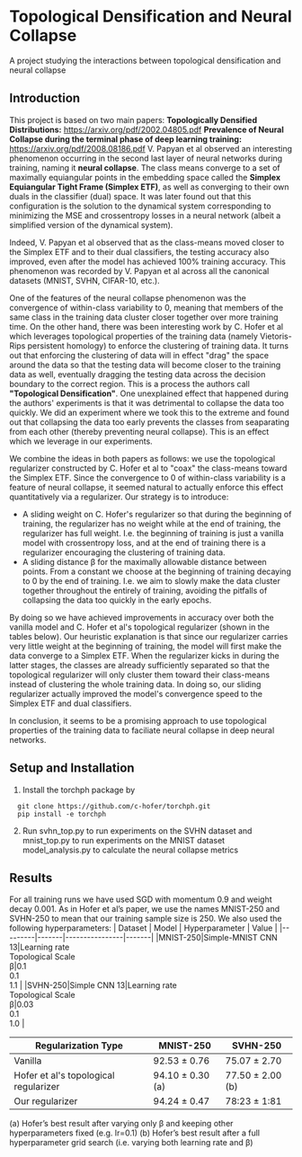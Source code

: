 # Topological Densification and Neural Collapse
 A project studying the interactions between topological densification and neural collapse
 
 ## Introduction
 This project is based on two main papers: 
 **Topologically Densified Distributions:** https://arxiv.org/pdf/2002.04805.pdf 
 **Prevalence of Neural Collapse during the terminal phase of deep learning training:** https://arxiv.org/pdf/2008.08186.pdf
V. Papyan et al observed an interesting phenomenon occurring in the second last layer of neural networks during training, naming it **neural collapse**. The class means converge to a set of maximally equiangular points in the embedding space called the **Simplex Equiangular Tight Frame (Simplex ETF)**, as well as converging to their own duals in the classifier (dual) space. It was later found out that this configuration is the solution to the dynamical system corresponding to minimizing the MSE and crossentropy losses in a neural network (albeit a simplified version of the dynamical system). 

Indeed, V. Papyan et al observed that as the class-means moved closer to the Simplex ETF and to their dual classifiers, the testing accuracy also improved, even after the model has achieved 100% training accuracy. This phenomenon was recorded by V. Papyan et al across all the canonical datasets (MNIST, SVHN, CIFAR-10, etc.).

One of the features of the neural collapse phenomenon was the convergence of within-class variability to 0, meaning that members of the same class in the training data cluster closer together over more training time. On the other hand, there was been interesting work by C. Hofer et al which leverages topological properties of the training data (namely Vietoris-Rips persistent homology) to enforce the clustering of training data. It turns out that enforcing the clustering of data will in effect "drag" the space around the data so that the testing data will become closer to the training data as well, eventually dragging the testing data across the decision boundary to the correct region. This is a process the authors call **"Topological Densification"**. One unexplained effect that happened during the authors' experiments is that it was detrimental to collapse the data too quickly. We did an experiment where we took this to the extreme and found out that collapsing the data too early prevents the classes from seaparating from each other (thereby preventing neural collapse). This is an effect which we leverage in our experiments.

We combine the ideas in both papers as follows: we use the topological regularizer constructed by C. Hofer et al to "coax" the class-means toward the Simplex ETF. Since the convergence to 0 of within-class variability is a feature of neural collapse, it seemed natural to actually enforce this effect quantitatively via a regularizer.
Our strategy is to introduce:
- A sliding weight on C. Hofer's regularizer so that during the beginning of training, the regularizer has no weight while at the end of training, the regularizer has full weight. I.e. the beginning of training is just a vanilla model with crossentropy loss, and at the end of training there is a regularizer encouraging the clustering of training data. 
- A sliding distance β for the maximally allowable distance between points. From a constant we choose at the beginning of training decaying to 0 by the end of training. I.e. we aim to slowly make the data cluster together throughout the entirely of training, avoiding the pitfalls of collapsing the data too quickly in the early epochs.

By doing so we have achieved improvements in accuracy over both the vanilla model and C. Hofer et al's topological regularizer (shown in the tables below). Our heuristic explanation is that since our regularizer carries very little weight at the beginning of training, the model will first make the data converge to a Simplex ETF. When the regularizer kicks in during the latter stages, the classes are already sufficiently separated so that the topological regularizer will only cluster them toward their class-means instead of clustering the whole training data. In doing so, our sliding regularizer actually improved the model's convergence speed to the Simplex ETF and dual classifiers. 

In conclusion, it seems to be a promising approach to use topological properties of the training data to faciliate neural collapse in deep neural networks. 

 
 ## Setup and Installation
 1. Install the torchph package by 
```
  git clone https://github.com/c-hofer/torchph.git
  pip install -e torchph
  ```
 2. Run svhn_top.py to run experiments on the SVHN dataset and 
    mnist_top.py to run experiments on the MNIST dataset
    model_analysis.py to calculate the neural collapse metrics 
 

## Results
For all training runs we have used SGD with momentum 0.9 and weight decay 0.001. As in Hofer et al’s
paper, we use the names MNIST-250 and SVHN-250 to mean that our training sample size is 250.
We also used the following hyperparameters:
| Dataset | Model | Hyperparameter | Value |
|---------|-------|----------------|-------|
|MNIST-250|Simple-MNIST CNN 13|Learning rate <br> Topological Scale <br> β|0.1 <br> 0.1 <br> 1.1 |
|SVHN-250|Simple CNN 13|Learning rate <br> Topological Scale <br> β|0.03 <br> 0.1 <br> 1.0 |

| Regularization Type  | MNIST-250 | SVHN-250 |
| ------------- | ------------- | ---------|
| Vanilla  | 92.53 ± 0.76| 75.07 ± 2.70 |
| Hofer et al's topological regularizer | 94.10 ± 0.30  (a) | 77.50 ± 2.00 (b) |
| Our regularizer  | 94.24 ± 0.47  | 78:23 ± 1:81  |

(a) Hofer’s best result after varying only β and keeping other hyperparameters fixed (e.g. lr=0.1)
(b) Hofer’s best result after a full hyperparameter grid search (i.e. varying both learning rate and β)
